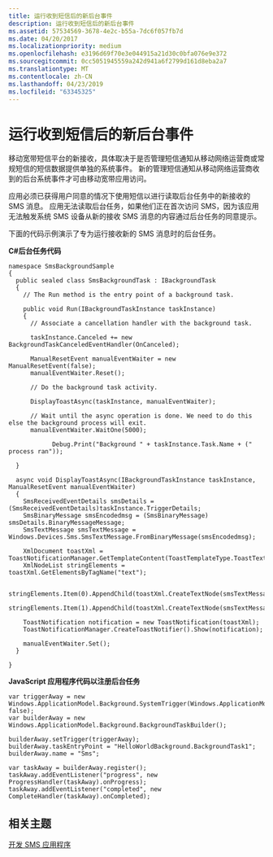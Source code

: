 ```yaml
---
title: 运行收到短信后的新后台事件
description: 运行收到短信后的新后台事件
ms.assetid: 57534569-3678-4e2c-b55a-7dc6f057fb7d
ms.date: 04/20/2017
ms.localizationpriority: medium
ms.openlocfilehash: e3196d69f70e3e044915a21d30c0bfa076e9e372
ms.sourcegitcommit: 0cc5051945559a242d941a6f2799d161d8eba2a7
ms.translationtype: MT
ms.contentlocale: zh-CN
ms.lasthandoff: 04/23/2019
ms.locfileid: "63345325"
---
```

# <a name="run-new-sms-received-background-events"></a>运行收到短信后的新后台事件


移动宽带短信平台的新接收，具体取决于是否管理短信通知从移动网络运营商或常规短信的短信数据提供单独的系统事件。 新的管理短信通知从移动网络运营商收到的后台系统事件才可由移动宽带应用访问。

应用必须已获得用户同意的情况下使用短信以进行读取后台任务中的新接收的 SMS 消息。 应用无法读取后台任务，如果他们正在首次访问 SMS，因为该应用无法触发系统 SMS 设备从新的接收 SMS 消息的内容通过后台任务的同意提示。

下面的代码示例演示了专为运行接收新的 SMS 消息时的后台任务。

**C#后台任务代码**

``` syntax
namespace SmsBackgroundSample
{
  public sealed class SmsBackgroundTask : IBackgroundTask
  { 
    // The Run method is the entry point of a background task.

    public void Run(IBackgroundTaskInstance taskInstance)
    {
      // Associate a cancellation handler with the background task.

      taskInstance.Canceled += new BackgroundTaskCanceledEventHandler(OnCanceled);

      ManualResetEvent manualEventWaiter = new ManualResetEvent(false);
      manualEventWaiter.Reset();

      // Do the background task activity.

      DisplayToastAsync(taskInstance, manualEventWaiter);

      // Wait until the async operation is done. We need to do this else the background process will exit.
      manualEventWaiter.WaitOne(5000);

            Debug.Print("Background " + taskInstance.Task.Name + (" process ran"));

  }

  async void DisplayToastAsync(IBackgroundTaskInstance taskInstance, ManualResetEvent manualEventWaiter)
  {
    SmsReceivedEventDetails smsDetails = (SmsReceivedEventDetails)taskInstance.TriggerDetails;
    SmsBinaryMessage smsEncodedmsg = (SmsBinaryMessage) smsDetails.BinaryMessageMessage;
    SmsTextMessage smsTextMessage = Windows.Devices.Sms.SmsTextMessage.FromBinaryMessage(smsEncodedmsg);

    XmlDocument toastXml = ToastNotificationManager.GetTemplateContent(ToastTemplateType.ToastText02);
    XmlNodeList stringElements = toastXml.GetElementsByTagName("text");

    stringElements.Item(0).AppendChild(toastXml.CreateTextNode(smsTextMessage.From));
    stringElements.Item(1).AppendChild(toastXml.CreateTextNode(smsTextMessage.Body));

    ToastNotification notification = new ToastNotification(toastXml);
    ToastNotificationManager.CreateToastNotifier().Show(notification);

    manualEventWaiter.Set();
  }

}
```

**JavaScript 应用程序代码以注册后台任务**

``` syntax
var triggerAway = new Windows.ApplicationModel.Background.SystemTrigger(Windows.ApplicationModel.Background.SystemTriggerType.smsReceived, false);
var builderAway = new Windows.ApplicationModel.Background.BackgroundTaskBuilder();

builderAway.setTrigger(triggerAway);
builderAway.taskEntryPoint = "HelloWorldBackground.BackgroundTask1";
builderAway.name = "Sms";

var taskAway = builderAway.register();
taskAway.addEventListener("progress", new ProgressHandler(taskAway).onProgress);
taskAway.addEventListener("completed", new CompleteHandler(taskAway).onCompleted);
```

## <a name="span-idrelatedtopicsspanrelated-topics"></a><span id="related_topics"></span>相关主题


[开发 SMS 应用程序](developing-sms-apps.md)

 

 






